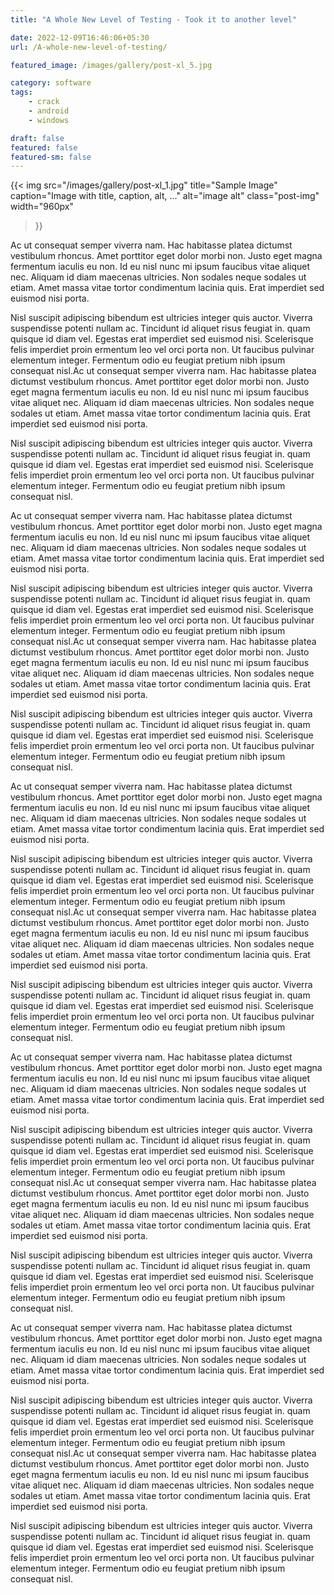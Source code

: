 ```yaml
---
title: "A Whole New Level of Testing - Took it to another level"

date: 2022-12-09T16:46:06+05:30
url: /A-whole-new-level-of-testing/

featured_image: /images/gallery/post-xl_5.jpg

category: software
tags:
    - crack
    - android
    - windows

draft: false
featured: false
featured-sm: false
---
```


{{< img 
    src="/images/gallery/post-xl_1.jpg" 
    title="Sample Image" 
    caption="Image with title, caption, alt, ..." alt="image alt" 
    class="post-img"  
    width="960px"
>}}

Ac ut consequat semper viverra nam. Hac habitasse platea dictumst vestibulum rhoncus. Amet porttitor eget dolor morbi non. Justo eget magna fermentum iaculis eu non. Id eu nisl nunc mi ipsum faucibus vitae aliquet nec. Aliquam id diam maecenas ultricies. Non sodales neque sodales ut etiam. Amet massa vitae tortor condimentum lacinia quis. Erat imperdiet sed euismod nisi porta. 

Nisl suscipit adipiscing bibendum est ultricies integer quis auctor. Viverra suspendisse potenti nullam ac. Tincidunt id aliquet risus feugiat in.  quam quisque id diam vel. Egestas erat imperdiet sed euismod nisi. Scelerisque felis imperdiet proin ermentum leo vel orci porta non. Ut faucibus pulvinar elementum integer. Fermentum odio eu feugiat pretium nibh ipsum consequat nisl.Ac ut consequat semper viverra nam. Hac habitasse platea dictumst vestibulum rhoncus. Amet porttitor eget dolor morbi non. Justo eget magna fermentum iaculis eu non. Id eu nisl nunc mi ipsum faucibus vitae aliquet nec. Aliquam id diam maecenas ultricies. Non sodales neque sodales ut etiam. Amet massa vitae tortor condimentum lacinia quis. Erat imperdiet sed euismod nisi porta. 

Nisl suscipit adipiscing bibendum est ultricies integer quis auctor. Viverra suspendisse potenti nullam ac. Tincidunt id aliquet risus feugiat in.  quam quisque id diam vel. Egestas erat imperdiet sed euismod nisi. Scelerisque felis imperdiet proin ermentum leo vel orci porta non. Ut faucibus pulvinar elementum integer. Fermentum odio eu feugiat pretium nibh ipsum consequat nisl.


Ac ut consequat semper viverra nam. Hac habitasse platea dictumst vestibulum rhoncus. Amet porttitor eget dolor morbi non. Justo eget magna fermentum iaculis eu non. Id eu nisl nunc mi ipsum faucibus vitae aliquet nec. Aliquam id diam maecenas ultricies. Non sodales neque sodales ut etiam. Amet massa vitae tortor condimentum lacinia quis. Erat imperdiet sed euismod nisi porta. 

Nisl suscipit adipiscing bibendum est ultricies integer quis auctor. Viverra suspendisse potenti nullam ac. Tincidunt id aliquet risus feugiat in.  quam quisque id diam vel. Egestas erat imperdiet sed euismod nisi. Scelerisque felis imperdiet proin ermentum leo vel orci porta non. Ut faucibus pulvinar elementum integer. Fermentum odio eu feugiat pretium nibh ipsum consequat nisl.Ac ut consequat semper viverra nam. Hac habitasse platea dictumst vestibulum rhoncus. Amet porttitor eget dolor morbi non. Justo eget magna fermentum iaculis eu non. Id eu nisl nunc mi ipsum faucibus vitae aliquet nec. Aliquam id diam maecenas ultricies. Non sodales neque sodales ut etiam. Amet massa vitae tortor condimentum lacinia quis. Erat imperdiet sed euismod nisi porta. 

Nisl suscipit adipiscing bibendum est ultricies integer quis auctor. Viverra suspendisse potenti nullam ac. Tincidunt id aliquet risus feugiat in.  quam quisque id diam vel. Egestas erat imperdiet sed euismod nisi. Scelerisque felis imperdiet proin ermentum leo vel orci porta non. Ut faucibus pulvinar elementum integer. Fermentum odio eu feugiat pretium nibh ipsum consequat nisl.

Ac ut consequat semper viverra nam. Hac habitasse platea dictumst vestibulum rhoncus. Amet porttitor eget dolor morbi non. Justo eget magna fermentum iaculis eu non. Id eu nisl nunc mi ipsum faucibus vitae aliquet nec. Aliquam id diam maecenas ultricies. Non sodales neque sodales ut etiam. Amet massa vitae tortor condimentum lacinia quis. Erat imperdiet sed euismod nisi porta. 

Nisl suscipit adipiscing bibendum est ultricies integer quis auctor. Viverra suspendisse potenti nullam ac. Tincidunt id aliquet risus feugiat in.  quam quisque id diam vel. Egestas erat imperdiet sed euismod nisi. Scelerisque felis imperdiet proin ermentum leo vel orci porta non. Ut faucibus pulvinar elementum integer. Fermentum odio eu feugiat pretium nibh ipsum consequat nisl.Ac ut consequat semper viverra nam. Hac habitasse platea dictumst vestibulum rhoncus. Amet porttitor eget dolor morbi non. Justo eget magna fermentum iaculis eu non. Id eu nisl nunc mi ipsum faucibus vitae aliquet nec. Aliquam id diam maecenas ultricies. Non sodales neque sodales ut etiam. Amet massa vitae tortor condimentum lacinia quis. Erat imperdiet sed euismod nisi porta. 

Nisl suscipit adipiscing bibendum est ultricies integer quis auctor. Viverra suspendisse potenti nullam ac. Tincidunt id aliquet risus feugiat in.  quam quisque id diam vel. Egestas erat imperdiet sed euismod nisi. Scelerisque felis imperdiet proin ermentum leo vel orci porta non. Ut faucibus pulvinar elementum integer. Fermentum odio eu feugiat pretium nibh ipsum consequat nisl.

Ac ut consequat semper viverra nam. Hac habitasse platea dictumst vestibulum rhoncus. Amet porttitor eget dolor morbi non. Justo eget magna fermentum iaculis eu non. Id eu nisl nunc mi ipsum faucibus vitae aliquet nec. Aliquam id diam maecenas ultricies. Non sodales neque sodales ut etiam. Amet massa vitae tortor condimentum lacinia quis. Erat imperdiet sed euismod nisi porta. 

Nisl suscipit adipiscing bibendum est ultricies integer quis auctor. Viverra suspendisse potenti nullam ac. Tincidunt id aliquet risus feugiat in.  quam quisque id diam vel. Egestas erat imperdiet sed euismod nisi. Scelerisque felis imperdiet proin ermentum leo vel orci porta non. Ut faucibus pulvinar elementum integer. Fermentum odio eu feugiat pretium nibh ipsum consequat nisl.Ac ut consequat semper viverra nam. Hac habitasse platea dictumst vestibulum rhoncus. Amet porttitor eget dolor morbi non. Justo eget magna fermentum iaculis eu non. Id eu nisl nunc mi ipsum faucibus vitae aliquet nec. Aliquam id diam maecenas ultricies. Non sodales neque sodales ut etiam. Amet massa vitae tortor condimentum lacinia quis. Erat imperdiet sed euismod nisi porta. 

Nisl suscipit adipiscing bibendum est ultricies integer quis auctor. Viverra suspendisse potenti nullam ac. Tincidunt id aliquet risus feugiat in.  quam quisque id diam vel. Egestas erat imperdiet sed euismod nisi. Scelerisque felis imperdiet proin ermentum leo vel orci porta non. Ut faucibus pulvinar elementum integer. Fermentum odio eu feugiat pretium nibh ipsum consequat nisl.

Ac ut consequat semper viverra nam. Hac habitasse platea dictumst vestibulum rhoncus. Amet porttitor eget dolor morbi non. Justo eget magna fermentum iaculis eu non. Id eu nisl nunc mi ipsum faucibus vitae aliquet nec. Aliquam id diam maecenas ultricies. Non sodales neque sodales ut etiam. Amet massa vitae tortor condimentum lacinia quis. Erat imperdiet sed euismod nisi porta. 

Nisl suscipit adipiscing bibendum est ultricies integer quis auctor. Viverra suspendisse potenti nullam ac. Tincidunt id aliquet risus feugiat in.  quam quisque id diam vel. Egestas erat imperdiet sed euismod nisi. Scelerisque felis imperdiet proin ermentum leo vel orci porta non. Ut faucibus pulvinar elementum integer. Fermentum odio eu feugiat pretium nibh ipsum consequat nisl.Ac ut consequat semper viverra nam. Hac habitasse platea dictumst vestibulum rhoncus. Amet porttitor eget dolor morbi non. Justo eget magna fermentum iaculis eu non. Id eu nisl nunc mi ipsum faucibus vitae aliquet nec. Aliquam id diam maecenas ultricies. Non sodales neque sodales ut etiam. Amet massa vitae tortor condimentum lacinia quis. Erat imperdiet sed euismod nisi porta. 

Nisl suscipit adipiscing bibendum est ultricies integer quis auctor. Viverra suspendisse potenti nullam ac. Tincidunt id aliquet risus feugiat in.  quam quisque id diam vel. Egestas erat imperdiet sed euismod nisi. Scelerisque felis imperdiet proin ermentum leo vel orci porta non. Ut faucibus pulvinar elementum integer. Fermentum odio eu feugiat pretium nibh ipsum consequat nisl.